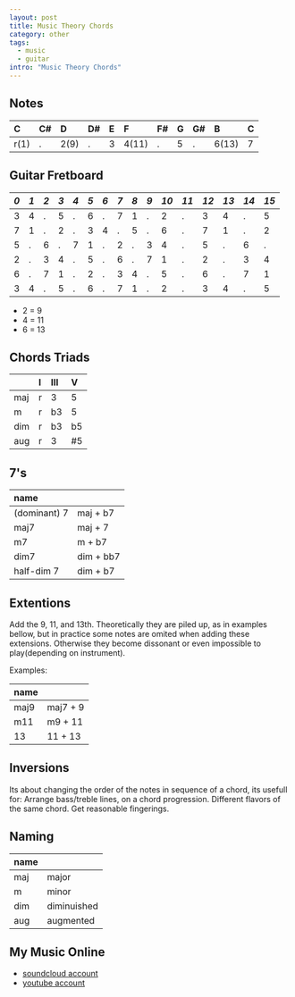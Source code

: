 ```yaml
---
layout: post
title: Music Theory Chords
category: other
tags:
  - music
  - guitar
intro: "Music Theory Chords"
---
```


<link rel="stylesheet" href="/css/cv.css" type="text/css" media="screen, projection" />

## Notes

| C    | C# | D    | D# | E | F     | F# | G | G# | B     | C |
|:--|:--|:--|:--|:--|:--|:--|:--|:--|:--|:--|
| r(1) | .  | 2(9) | .  | 3 | 4(11) | .  | 5 | .  | 6(13) | 7 |

## Guitar Fretboard

|*0*|*1*|*2*|*3*|*4*|*5*|*6*|*7*|*8*|*9*|*10*|*11*|*12*|*13*|*14*|*15*|
|:--|:--|:--|:--|:--|:--|:--|:--|:--|:--|:--|:--|:--|:--|:--|:--|
| 3 | 4 | . | 5 | . | 6 | . | 7 | 1 | . | 2  | .  | 3  | 4  | .  | 5  |  
| 7 | 1 | . | 2 | . | 3 | 4 | . | 5 | . | 6  | .  | 7  | 1  | .  | 2  |  
| 5 | . | 6 | . | 7 | 1 | . | 2 | . | 3 | 4  | .  | 5  | .  | 6  | .  |  
| 2 | . | 3 | 4 | . | 5 | . | 6 | . | 7 | 1  | .  | 2  | .  | 3  | 4  |  
| 6 | . | 7 | 1 | . | 2 | . | 3 | 4 | . | 5  | .  | 6  | .  | 7  | 1  |  
| 3 | 4 | . | 5 | . | 6 | . | 7 | 1 | . | 2  | .  | 3  | 4  | .  | 5  |  

- 2 = 9
- 4 = 11
- 6 = 13


## Chords Triads


|     | I | III | V  |  
|:--   |:-- |:--   |:--  | 
| maj | r | 3   | 5  |  
| m   | r | b3  | 5  |  
| dim | r | b3  | b5 |  
| aug | r | 3   | #5 |  


## 7's

| name         |           |  
|:--            |:--         |  
| (dominant) 7 | maj + b7  |  
| maj7         | maj + 7   |  
| m7           | m + b7    |  
| dim7         | dim + bb7 |  
| half-dim 7   | dim + b7  |  


## Extentions


Add the 9, 11, and 13th. Theoretically they are piled up, as in examples bellow, but in practice some notes are omited when adding these extensions. Otherwise they become dissonant or even impossible to play(depending on instrument). 

Examples:

| name |          |  
|:--|:---        |  
| maj9 | maj7 + 9 |  
| m11  | m9 + 11  |  
| 13   | 11 + 13  |  
 
## Inversions

Its about changing the order of the notes in sequence of a chord, its usefull for:
Arrange bass/treble lines, on a chord progression.
Different flavors of the same chord.
Get reasonable fingerings.

## Naming

| name |        |   
|:--   |:--           |   
| maj | major       |   
| m   | minor       |   
| dim | diminuished |  
| aug | augmented   |  


## My Music Online

- [soundcloud account](https://soundcloud.com/al3x-andr3)
- [youtube account](http://www.youtube.com/user/alexandrenotebook)